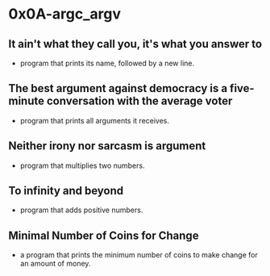# 0x0A-argc_argv
## It ain't what they call you, it's what you answer to
-  program that prints its name, followed by a new line.
## The best argument against democracy is a five-minute conversation with the average voter
- program that prints all arguments it receives.
## Neither irony nor sarcasm is argument
-  program that multiplies two numbers.
## To infinity and beyond
-  program that adds positive numbers.
##  Minimal Number of Coins for Change
- a program that prints the minimum number of coins to make change for an amount of money.

